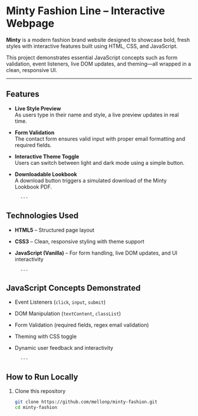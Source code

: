 # Minty Fashion Line – Interactive Webpage

**Minty** is a modern fashion brand website designed to showcase bold, fresh styles with interactive features built using HTML, CSS, and JavaScript.

This project demonstrates essential JavaScript concepts such as form validation, event listeners, live DOM updates, and theming—all wrapped in a clean, responsive UI.

---

## Features

- **Live Style Preview**  
  As users type in their name and style, a live preview updates in real time.

- **Form Validation**  
    The contact form ensures valid input with proper email formatting and required fields.

- **Interactive Theme Toggle**  
      Users can switch between light and dark mode using a simple button.

- **Downloadable Lookbook**  
      A download button triggers a simulated download of the Minty Lookbook PDF.

        ---

## Technologies Used

- **HTML5** – Structured page layout
- **CSS3** – Clean, responsive styling with theme support
- **JavaScript (Vanilla)** – For form handling, live DOM updates, and UI interactivity

        ---

## JavaScript Concepts Demonstrated

- Event Listeners (`click`, `input`, `submit`)
- DOM Manipulation (`textContent`, `classList`)
- Form Validation (required fields, regex email validation)
- Theming with CSS toggle
- Dynamic user feedback and interactivity

        ---

## How to Run Locally

1. Clone this repository  
   ```bash
   git clone https://github.com/mellonp/minty-fashion.git
   cd minty-fashion